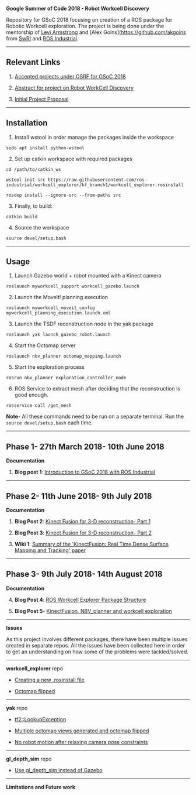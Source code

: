**Google Summer of Code 2018 - Robot Workcell Discovery**

Repository for GSoC 2018 focusing on creation of a ROS package for Robotic Workcell exploration. The project is being done under the mentorship of [Levi Armstrong](https://github.com/Levi-Armstrong) and [Alex Goins](https://github.com/akgoins from [SwRI](https://www.swri.org/) and [ROS Industrial](https://rosindustrial.org/).

___

## Relevant Links

1. [Accepted projects under OSRF for GSoC 2018](https://summerofcode.withgoogle.com/organizations/5366449791565824/)

2. [Abstract for project on Robot WorkCell Discovery](https://summerofcode.withgoogle.com/projects/#6587806298669056)

3. [Initial Project Proposal](https://storage.googleapis.com/summerofcode-prod.appspot.com/gsoc/core_project/doc/6641891613868032_1522157594_GSoc_2018_Proposal-_Robot_Work_Cell_Discovery.pdf?Expires=1529053304&GoogleAccessId=summerofcode-prod%40appspot.gserviceaccount.com&Signature=U2SgVkEN%2FIxaRq4FF6QqIs2S5WvuqGawtN6QJQAYX0ONSLfyFtBVDj1R9u3BpiRPyNjgW5pac3OijgJ4y4zkZjFE8hR4AxO8aIlM1qsW6toc4RV3KVMBgvZgd0J2abDJq8ps2gWRhPQ7AyCbNRySzotFP4jZ8CilgEkTSg0CWLFICVAzSFgWoM4gmta5CjA90jatqwXRTReP3jhbmDw0eEMXrh1U9y9hEQ4Pno1xDJXLpri7VW33ML%2FsEOux5iPRPp%2ByO0CNZ8gqPB0K%2F3Qhi6%2FAnQ9O%2FArpoPzrJMaQW3yjEu6uYa57vWau7dVRSk6iI3IqjIJOblxTCcIuLLvhdA%3D%3D)

___

## Installation

1. Install wstool in order manage the packages inside the workspace

~~~
sudo apt install python-wstool
~~~

2. Set up catkin workspace with required packages

~~~
cd /path/to/catkin_ws 

wstool init src https://raw.githubusercontent.com/ros-industrial/workcell_explorer/kf_branch1/workcell_explorer.rosinstall

rosdep install --ignore-src --from-paths src
~~~

3. Finally, to build:

~~~
catkin build
~~~

4. Source the workspace 

~~~
source devel/setup.bash
~~~
___

## Usage

1. Launch Gazebo world + robot mounted with a Kinect camera

~~~
roslaunch myworkcell_support workcell_gazebo.launch 
~~~

2. Launch the MoveIt! planning execution

~~~
roslaunch myworkcell_moveit_config myworkcell_planning_execution.launch.xml
~~~

3. Launch the TSDF reconstruction node in the yak package

~~~
roslaunch yak launch_gazebo_robot.launch
~~~

4. Start the Octomap server 

~~~
roslaunch nbv_planner octomap_mapping.launch
~~~

5. Start the exploration process 

~~~
rosrun nbv_planner exploration_controller_node
~~~

6. ROS Service to extract mesh after deciding that the reconstruction is good enough.

~~~
rosservice call /get_mesh
~~~

**Note**- All these commands need to be run on a separate terminal. Run the `source devel/setup.bash` each time. 
___

## Phase 1- 27th March 2018- 10th June 2018

**Documentation**

1. **Blog post 1**: [Introduction to GSoC 2018 with ROS Industrial](https://aadityasaraiya.github.io//blog/2018/07/16/GSoC_2018_with_ROS_Industrial/)

___

## Phase 2- 11th June 2018- 9th July 2018 

**Documentation**

1. **Blog Post 2**: [Kinect Fusion for 3-D reconstruction- Part 1](https://aadityasaraiya.github.io//blog/2018/08/07/Kinect_Fusion_for_3-D_reconstruction_Part_1/)

2. **Blog Post 3**: [Kinect Fusion for 3-D reconstruction- Part 2](https://aadityasaraiya.github.io//blog/2018/08/08/Kinect_Fusion_for_3-D_reconstruction_Part_2/)

3. **Wiki 1**: [Summary of the 'KinectFusion: Real Time Dense Surface Mapping and Tracking' paper](https://github.com/ros-industrial/workcell_explorer/wiki/Summary-of-the-'KinectFusion:-Real-Time-Dense-Surface-Mapping-and-Tracking'-paper)

___

## Phase 3- 9th July 2018- 14th August 2018 

**Documentation**

4. **Blog Post 4**: [ROS Workcell Explorer Package Structure](https://aadityasaraiya.github.io//blog/2018/08/09/ROS_Workcell_Explorer_Package_Structure/)

5. **Blog Post 5**- [KinectFusion, NBV_planner and workcell exploration](https://aadityasaraiya.github.io//blog/2018/08/10/KinectFusion_NBV_planner_and_workcell_exploration/)
___

**Issues**

As this project involves different packages, there have been multiple issues created in separate repos. All the issues have been collected here in order to get an understanding on how some of the problems were tackled/solved. 
___

**workcell_explorer** repo

+ [Creating a new .rosinstall file](https://github.com/ros-industrial/workcell_explorer/issues/2)

+ [Octomap flipped](https://github.com/ros-industrial/workcell_explorer/issues/3)
___

**yak** repo

+ [tf2::LookupException](https://github.com/AustinDeric/yak/issues/18)

+ [Multiple octomap views generated and octomap flipped](https://github.com/AustinDeric/yak/issues/20)

+ [No robot motion after relaxing camera pose constraints](https://github.com/AustinDeric/yak/issues/21)
___

**gl_depth_sim** repo

+ [Use gl_depth_sim instead of Gazebo](https://github.com/Jmeyer1292/gl_depth_sim/issues/1)
___

**Limitations and Future work**


